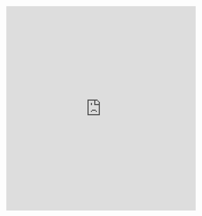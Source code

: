 <iframe title="Chile Presidential Election Results (1st Round)" aria-label="table" id="datawrapper-chart-swDXr" src="https://datawrapper.dwcdn.net/ApipT/3/" scrolling="no" frameborder="0" style="width: 0; min-width: 100% !important; border: none;" height="545"></iframe><script type="text/javascript">!function(){"use strict";window.addEventListener("message",(function(e){if(void 0!==e.data["datawrapper-height"]){var t=document.querySelectorAll("iframe");for(var a in e.data["datawrapper-height"])for(var r=0;r

  <iframe title="Chile Presidential Election Results (1st Round)" aria-label="table" id="datawrapper-chart-swDXr" src="https://datawrapper.dwcdn.net/lKtUM/5/" scrolling="no" frameborder="0" style="width: 0; min-width: 100% !important; border: none;" height="545"></iframe><script type="text/javascript">!function(){"use strict";window.addEventListener("message",(function(e){if(void 0!==e.data["datawrapper-height"]){var t=document.querySelectorAll("iframe");for(var a in e.data["datawrapper-height"])for(var r=0;r
